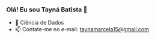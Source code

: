 ### Olá! Eu sou Tayná Batista 👋

- 🌱 Ciência de Dados 
- 📫 Contate-me no e-mail: taynamarcela15@gmail.com
  

